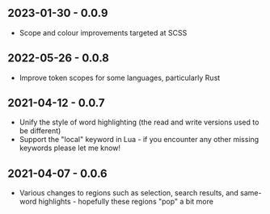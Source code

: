 ## 2023-01-30 - 0.0.9

- Scope and colour improvements targeted at SCSS

## 2022-05-26 - 0.0.8

- Improve token scopes for some languages, particularly Rust

## 2021-04-12 - 0.0.7

- Unify the style of word highlighting (the read and write versions used to be different)
- Support the "local" keyword in Lua - if you encounter any other missing keywords please let me know!

## 2021-04-07 - 0.0.6

- Various changes to regions such as selection, search results, and same-word highlights - hopefully these regions "pop" a bit more
